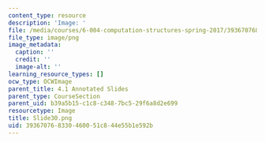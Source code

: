 ```yaml
---
content_type: resource
description: 'Image: '
file: /media/courses/6-004-computation-structures-spring-2017/393670768330460051c844e55b1e592b_Slide30.png
file_type: image/png
image_metadata:
  caption: ''
  credit: ''
  image-alt: ''
learning_resource_types: []
ocw_type: OCWImage
parent_title: 4.1 Annotated Slides
parent_type: CourseSection
parent_uid: b39a5b15-c1c8-c348-7bc5-29f6a8d2e699
resourcetype: Image
title: Slide30.png
uid: 39367076-8330-4600-51c8-44e55b1e592b
---
```

